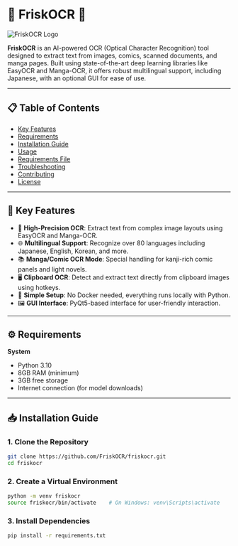 # 📄 FriskOCR 🎯

![FriskOCR Logo](link_to_logo_if_any)

**FriskOCR** is an AI-powered OCR (Optical Character Recognition) tool designed to extract text from images, comics, scanned documents, and manga pages. Built using state-of-the-art deep learning libraries like EasyOCR and Manga-OCR, it offers robust multilingual support, including Japanese, with an optional GUI for ease of use.

---

## 📋 Table of Contents

- [Key Features](#-key-features)
- [Requirements](#️-requirements)
- [Installation Guide](#-installation-guide)
- [Usage](#-usage)
- [Requirements File](#-requirements-file)
- [Troubleshooting](#-troubleshooting)
- [Contributing](#-contributing)
- [License](#-license)

---

## 🚀 Key Features

- 🧠 **High-Precision OCR**: Extract text from complex image layouts using EasyOCR and Manga-OCR.
- 🌐 **Multilingual Support**: Recognize over 80 languages including Japanese, English, Korean, and more.
- 📚 **Manga/Comic OCR Mode**: Special handling for kanji-rich comic panels and light novels.
- 🖥 **Clipboard OCR**: Detect and extract text directly from clipboard images using hotkeys.
- 🧰 **Simple Setup**: No Docker needed, everything runs locally with Python.
- 🖼 **GUI Interface**: PyQt5-based interface for user-friendly interaction.

---

## ⚙️ Requirements

**System**
- Python 3.10
- 8GB RAM (minimum)
- 3GB free storage
- Internet connection (for model downloads)

---

## 📥 Installation Guide

### 1. Clone the Repository

```bash
git clone https://github.com/FriskOCR/friskocr.git
cd friskocr
```
### 2. Create a Virtual Environment
```bash
python -m venv friskocr
source friskocr/bin/activate    # On Windows: venv\Scripts\activate
```
### 3. Install Dependencies
```bash
pip install -r requirements.txt
```

